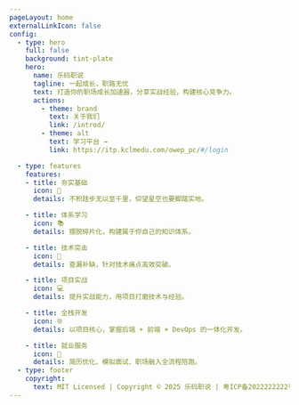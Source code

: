 ```yaml
---
pageLayout: home
externalLinkIcon: false
config:
  - type: hero
    full: false
    background: tint-plate
    hero:
      name: 乐码职说
      tagline: 一起成长，职路无忧
      text: 打造你的职场成长加速器，分享实战经验，构建核心竞争力。
      actions:
        - theme: brand
          text: 关于我们
          link: /introd/
        - theme: alt
          text: 学习平台 →
          link: https://itp.kclmedu.com/owep_pc/#/login

  - type: features
    features:
    - title: 夯实基础
      icon: 🔧
      details: 不积跬步无以至千里，仰望星空也要脚踏实地。

    - title: 体系学习
      icon: 📚
      details: 摆脱碎片化，构建属于你自己的知识体系。

    - title: 技术突击
      icon: 📖
      details: 查漏补缺，针对技术痛点高效突破。

    - title: 项目实战
      icon: 💻
      details: 提升实战能力，用项目打磨技术与经验。

    - title: 全栈开发
      icon: 🌐
      details: 以项目核心，掌握后端 + 前端 + DevOps 的一体化开发。

    - title: 就业服务
      icon: 🚀
      details: 简历优化、模拟面试、职场融入全流程陪跑。
  - type: footer
    copyright:
      text: MIT Licensed | Copyright © 2025 乐码职说 | 粤ICP备2022222222号
---
```

